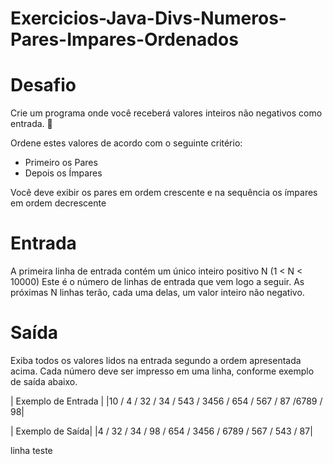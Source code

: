 # Exercicios-Java-Divs-Numeros-Pares-Impares-Ordenados

# Desafio

Crie um programa onde você receberá valores inteiros não negativos como entrada. :tada:

Ordene estes valores de acordo com o seguinte critério:
- Primeiro os Pares
- Depois os Ímpares

Você deve exibir os pares em ordem crescente e na sequência os ímpares em ordem decrescente

# Entrada
A primeira linha de entrada contém um único inteiro positivo N (1 < N < 10000) Este é o número de linhas de entrada que vem logo a seguir. As próximas N linhas terão, cada uma delas, um valor inteiro não negativo.

# Saída
Exiba todos os valores lidos na entrada segundo a ordem apresentada acima. Cada número deve ser impresso em uma linha, conforme exemplo de saída abaixo.

| Exemplo de Entrada |
|10 / 4 / 32 / 34 / 543 / 3456 / 654 / 567 / 87 /6789 / 98|

| Exemplo de Saída|
|4 / 32 / 34 / 98 / 654 / 3456 / 6789 / 567 / 543 / 87|


linha teste